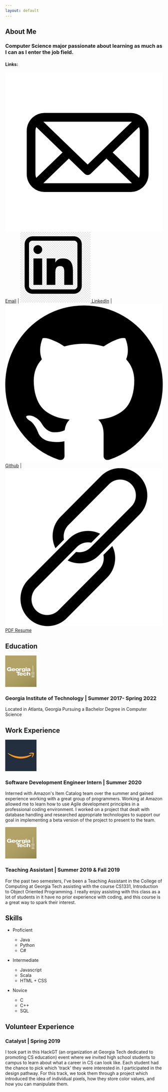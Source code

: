 ```yaml
---
layout: default
---
```


## About Me
### Computer Science major passionate about learning as much as I can as I enter the job field.
#### Links:
[![Email](/Email.png) Email](mailto:aott8@gatech.edu?Subject=Personal%20Website) | [![LinkedIn](/LinkedIn.png) LinkedIn](https://www.linkedin.com/in/amber-ott/) | [![Github](/Github.png) Github](https://github.com/aro126) | [![PDF Resume](/Link.png) PDF Resume](/Resume.pdf)

## Education
![Georgia Tech Logo](/GTLogo.png)
### Georgia Institute of Technology | Summer 2017- Spring 2022
Located in Atlanta, Georgia
Pursuing a Bachelor Degree in Computer Science

## Work Experience

![Amazon Logo](/AmazonLogo.png)
### Software Development Engineer Intern | Summer 2020
Interned with Amazon's Item Catalog team over the summer and gained experience working with a great group of programmers. Working at Amazon allowed me to learn how to use Agile development principles in a professional coding environment. I worked on a project that dealt with database handling and researched appropriate technologies to support our goal in implementing a beta version of the project to present to the team.

![Georgia Tech Logo](/GTLogo.png)
### Teaching Assistant | Summer 2019 & Fall 2019
For the past two semesters, I've been a Teaching Assistant in the College of
Computing at Georgia Tech assisting with the course CS1331, Introduction to
Object Oriented Programming. I really enjoy assisting with this class as a lot of
students in it have no prior experience with coding, and this course is a great way
to spark their interest.

## Skills
- Proficient
    - Java
    - Python
    - C#

- Intermediate
    - Javascript
    - Scala
    - HTML + CSS

- Novice
    - C
    - C++
    - SQL

## Volunteer Experience
### Catalyst | Spring 2019
I took part in this HackGT (an organization at Georgia Tech dedicated to promoting CS education) event where we invited high school students to campus to learn about what a career in CS can look like. Each student had the chance to pick which 'track' they were interested in. I participated in the design pathway. For this track, we took them through a project which introduced the idea of individual pixels, how they store color values, and how you can manipulate them.